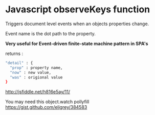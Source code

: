 Javascript observeKeys function
===========

Triggers document level events when an objects properties change.

Event name is the dot path to the property.

**Very useful for Event-driven finite-state machine pattern in SPA's**

returns : 
```sh
"detail" : {
  "prop" : property name,
  "now" : new value,
  "was" : origional value
}
```

http://jsfiddle.net/h816e5ay/11/


You may need this object.watch pollyfill https://gist.github.com/eligrey/384583
